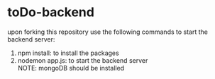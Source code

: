 # toDo-backend

upon forking this repository use the following commands to start the backend server: <br/>
1. npm install: to install the packages <br/>
2. nodemon app.js: to start the backend server <br/>
NOTE: mongoDB should be installed
